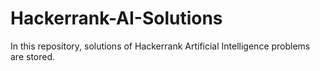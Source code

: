 # Hackerrank-AI-Solutions
In this repository, solutions of Hackerrank Artificial Intelligence problems are stored.
